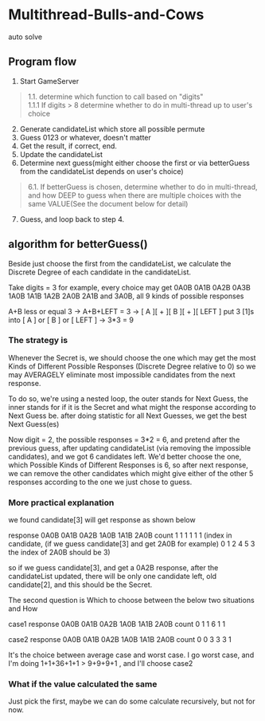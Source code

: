# Multithread-Bulls-and-Cows

auto solve

## Program flow

1. Start GameServer

>1.1. determine which function to call based on "digits"  
  1.1.1 If digits > 8 determine whether to do in multi-thread up to user's choice

2. Generate candidateList which store all possible permute
3. Guess 0123 or whatever, doesn't matter
4. Get the result, if correct, end.
5. Update the candidateList
6. Determine next guess(might either choose the first or via betterGuess
    from the candidateList depends on user's choice)

>6.1. If betterGuess is chosen, determine whether to do in multi-thread, and how DEEP to guess
      when there are multiple choices with the same VALUE(See the document below for detail)

7. Guess, and loop back to step 4.



## algorithm for betterGuess()



 Beside just choose the first from the candidateList, we calculate the Discrete Degree
 of each candidate in the candidateList.

 Take digits = 3 for example, every choice may get 0A0B 0A1B 0A2B 0A3B 1A0B 1A1B 1A2B 2A0B
 2A1B and 3A0B, all 9 kinds of possible responses

 A+B less or equal 3
 -> A+B+LEFT = 3
 -> [ A ][ + ][ B ][ + ][ LEFT ] put 3 [1]s into [ A ] or [ B ] or [ LEFT ]
 -> 3*3 = 9


 ### The strategy is

 Whenever the Secret is, we should choose the one which may get the most
 Kinds of Different Possible Responses (Discrete Degree relative to 0) so we may
 AVERAGELY eliminate most impossible candidates from the next response.
         
 To do so, we're using a nested loop, the outer stands for Next Guess, the inner stands
 for if it is the Secret and what might the response according to Next Guess be. after
 doing statistic for all Next Guesses, we get the best Next Guess(es)

 Now digit = 2, the possible responses = 3*2 = 6, and pretend after the previous guess,
 after updating candidateList (via removing the impossible candidates), and we got
 6 candidates left.
 We'd better choose the one, which Possible Kinds of Different Responses is 6, so after
 next response, we can remove the other candidates which might give either of the other 5
 responses according to the one we just chose to guess.

 ### More practical explanation

 we found candidate[3] will get response as shown below

 response           0A0B 0A1B 0A2B 1A0B 1A1B 2A0B
 count                1    1    1    1    1    1
 (index in candidate,                           (if we guess candidate[3] and get 2A0B
 for example)         0    1    2    4    5    3 the index of 2A0B should be 3)

 so if we guess candidate[3], and get a 0A2B response, after the candidateList updated,
 there will be only one candidate left, old candidate[2], and this should be the Secret.


 The second question is Which to choose between the below two situations and How

 case1
 response           0A0B 0A1B 0A2B 1A0B 1A1B 2A0B
 count                0    1    1    6    1    1

 case2
 response           0A0B 0A1B 0A2B 1A0B 1A1B 2A0B
 count                0    0    3    3    3    1

 It's the choice between average case and worst case.
 I go worst case, and I'm doing 1+1+36+1+1 > 9+9+9+1 , and I'll choose case2


 ### What if the value calculated the same

 Just pick the first, maybe we can do some calculate recursively, but not for now.
 

